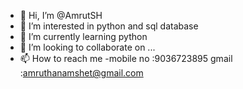 - 👋 Hi, I’m @AmrutSH
- 👀 I’m interested in python and sql database
- 🌱 I’m currently learning python
- 💞️ I’m looking to collaborate on ...
- 📫 How to reach me -mobile no :9036723895 gmail :amruthanamshet@gmail.com

<!---
AmrutSH/AmrutSH is a ✨ special ✨ repository because its `README.md` (this file) appears on your GitHub profile.
You can click the Preview link to take a look at your changes.
--->
